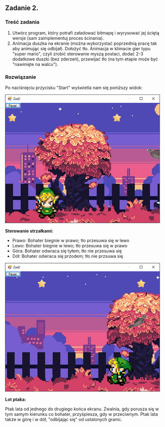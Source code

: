 ## Zadanie 2.

### Treść zadania
1) Utwórz program, który potrafi załadować bitmapę i wyrysować jej ściętą wersje (sam
zaimplementuj proces ścinania).
2) Animacja duszka na ekranie (można wykorzystać poprzednią pracę tak aby animując się
odbijał). Dołożyć tło. Animacja w klimacie gier typu "super mario", czyli zrobić sterowanie
myszą postaci, dodać 2-3 dodatkowe duszki (bez zderzeń), przewijać tło (na tym etapie
może być "nawinięte na walcu").

### Rozwiązanie
Po naciśnięciu przycisku "Start" wyświetla nam się poniższy widok:

![Start](grafiki/screen1.PNG) 

**Sterowanie strzałkami:**
- Prawo: Bohater biegnie w prawo; tło przesuwa się w lewo
- Lewo: Bohater biegnie w lewo; tło przesuwa się w prawo
- Góra: Bohater odwraca się tyłem; tło nie przesuwa się
- Dół: Bohater odwraca się przodem; tło nie przsuwa się

![Biegnij](grafiki/screen2.PNG)

**Lot ptaka:**

Ptak lata od jednego do drugiego końca ekranu. Zwalnia, gdy porusza się w tym samym kierunku co bohater, przyśpiesza, gdy w przeciwnym.
Ptak lata także w górę i w dół, "odbijając się" od ustalonych granic.
